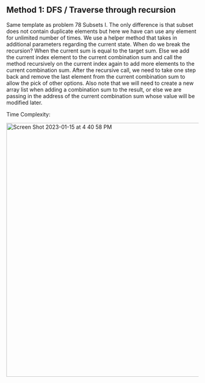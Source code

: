 ## Method 1: DFS / Traverse through recursion

Same template as problem 78 Subsets I. The only difference is that subset does not contain duplicate elements but here we have can use any element for unlimited number of times. We use a helper method that takes in additional parameters regarding the current state. When do we break the recursion? When the current sum is equal to the target sum. Else we add the current index element to the current combination sum and call the method recursively on the current index again to add more elements to the current combination sum. After the recursive call, we need to take one step back and remove the last element from the current combination sum to allow the pick of other options. Also note that we will need to create a new array list when adding a combination sum to the result, or else we are passing in the address of the current combination sum whose value will be modified later.

Time Complexity: 

<img width="666" alt="Screen Shot 2023-01-15 at 4 40 58 PM" src="https://user-images.githubusercontent.com/106039830/212571101-ba06b391-17dc-466b-b954-9a469c6d913b.png">
